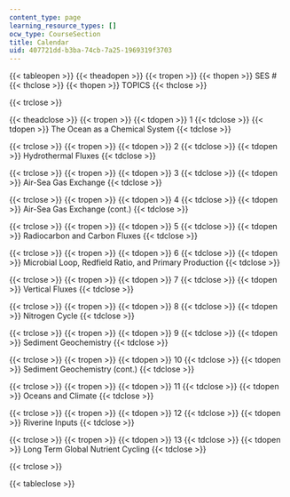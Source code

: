 ```yaml
---
content_type: page
learning_resource_types: []
ocw_type: CourseSection
title: Calendar
uid: 407721dd-b3ba-74cb-7a25-1969319f3703
---
```


{{< tableopen >}}
{{< theadopen >}}
{{< tropen >}}
{{< thopen >}}
SES #
{{< thclose >}}
{{< thopen >}}
TOPICS
{{< thclose >}}

{{< trclose >}}

{{< theadclose >}}
{{< tropen >}}
{{< tdopen >}}
1
{{< tdclose >}}
{{< tdopen >}}
The Ocean as a Chemical System
{{< tdclose >}}

{{< trclose >}}
{{< tropen >}}
{{< tdopen >}}
2
{{< tdclose >}}
{{< tdopen >}}
Hydrothermal Fluxes
{{< tdclose >}}

{{< trclose >}}
{{< tropen >}}
{{< tdopen >}}
3
{{< tdclose >}}
{{< tdopen >}}
Air-Sea Gas Exchange
{{< tdclose >}}

{{< trclose >}}
{{< tropen >}}
{{< tdopen >}}
4
{{< tdclose >}}
{{< tdopen >}}
Air-Sea Gas Exchange (cont.)
{{< tdclose >}}

{{< trclose >}}
{{< tropen >}}
{{< tdopen >}}
5
{{< tdclose >}}
{{< tdopen >}}
Radiocarbon and Carbon Fluxes
{{< tdclose >}}

{{< trclose >}}
{{< tropen >}}
{{< tdopen >}}
6
{{< tdclose >}}
{{< tdopen >}}
Microbial Loop, Redfield Ratio, and Primary Production
{{< tdclose >}}

{{< trclose >}}
{{< tropen >}}
{{< tdopen >}}
7
{{< tdclose >}}
{{< tdopen >}}
Vertical Fluxes
{{< tdclose >}}

{{< trclose >}}
{{< tropen >}}
{{< tdopen >}}
8
{{< tdclose >}}
{{< tdopen >}}
Nitrogen Cycle
{{< tdclose >}}

{{< trclose >}}
{{< tropen >}}
{{< tdopen >}}
9
{{< tdclose >}}
{{< tdopen >}}
Sediment Geochemistry
{{< tdclose >}}

{{< trclose >}}
{{< tropen >}}
{{< tdopen >}}
10
{{< tdclose >}}
{{< tdopen >}}
Sediment Geochemistry (cont.)
{{< tdclose >}}

{{< trclose >}}
{{< tropen >}}
{{< tdopen >}}
11
{{< tdclose >}}
{{< tdopen >}}
Oceans and Climate
{{< tdclose >}}

{{< trclose >}}
{{< tropen >}}
{{< tdopen >}}
12
{{< tdclose >}}
{{< tdopen >}}
Riverine Inputs
{{< tdclose >}}

{{< trclose >}}
{{< tropen >}}
{{< tdopen >}}
13
{{< tdclose >}}
{{< tdopen >}}
Long Term Global Nutrient Cycling
{{< tdclose >}}

{{< trclose >}}

{{< tableclose >}}